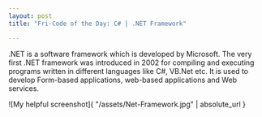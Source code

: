 ```yaml
---
layout: post
title: "Fri-Code of the Day: C# | .NET Framework"

---
```

.NET is a software framework which is developed by Microsoft. The very first .NET framework was introduced in 2002 for compiling and executing programs written in different languages like C#, VB.Net etc. It is used to develop Form-based applications, web-based applications and Web services.



![My helpful screenshot]{ "/assets/Net-Framework.jpg" | absolute_url }
